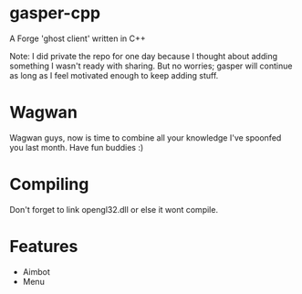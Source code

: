 # gasper-cpp
A Forge 'ghost client' written in C++

Note: I did private the repo for one day because I thought about adding something I wasn't ready with sharing. But no worries; gasper will continue as long as I feel motivated enough to keep adding stuff.

# Wagwan
Wagwan guys, now is time to combine all your knowledge I've spoonfed you last month. Have fun buddies :)

# Compiling
Don't forget to link opengl32.dll or else it wont compile.

# Features
* Aimbot
* Menu
